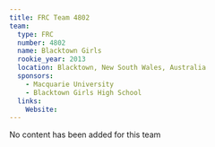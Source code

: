 ```yaml
---
title: FRC Team 4802
team:
  type: FRC
  number: 4802
  name: Blacktown Girls
  rookie_year: 2013
  location: Blacktown, New South Wales, Australia
  sponsors:
    - Macquarie University
    - Blacktown Girls High School
  links:
    Website: 
---
```

No content has been added for this team